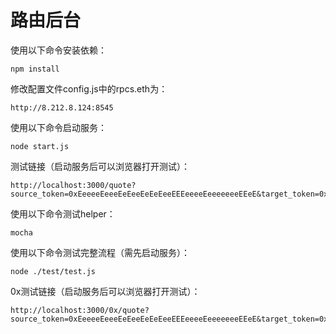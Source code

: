 # 路由后台
使用以下命令安装依赖：
```shell
npm install
```

修改配置文件config.js中的rpcs.eth为：
```shell
http://8.212.8.124:8545
```

使用以下命令启动服务：
```shell
node start.js
```

测试链接（启动服务后可以浏览器打开测试）：
```shell
http://localhost:3000/quote?source_token=0xEeeeeEeeeEeEeeEeEeEeeEEEeeeeEeeeeeeeEEeE&target_token=0xBcca60bB61934080951369a648Fb03DF4F96263C&amount=1000000000000000000&part=50&slippage=5&address=0x90F8bf6A479f320ead074411a4B0e7944Ea8c9C1&&depth=1
```

使用以下命令测试helper：
```shell
mocha
```
使用以下命令测试完整流程（需先启动服务）：
```shell
node ./test/test.js
```

0x测试链接（启动服务后可以浏览器打开测试）：
```shell
http://localhost:3000/0x/quote?source_token=0xEeeeeEeeeEeEeeEeEeEeeEEEeeeeEeeeeeeeEEeE&target_token=0xdac17f958d2ee523a2206206994597c13d831ec7&amount=1000000000000000000000&slippage=5
```
